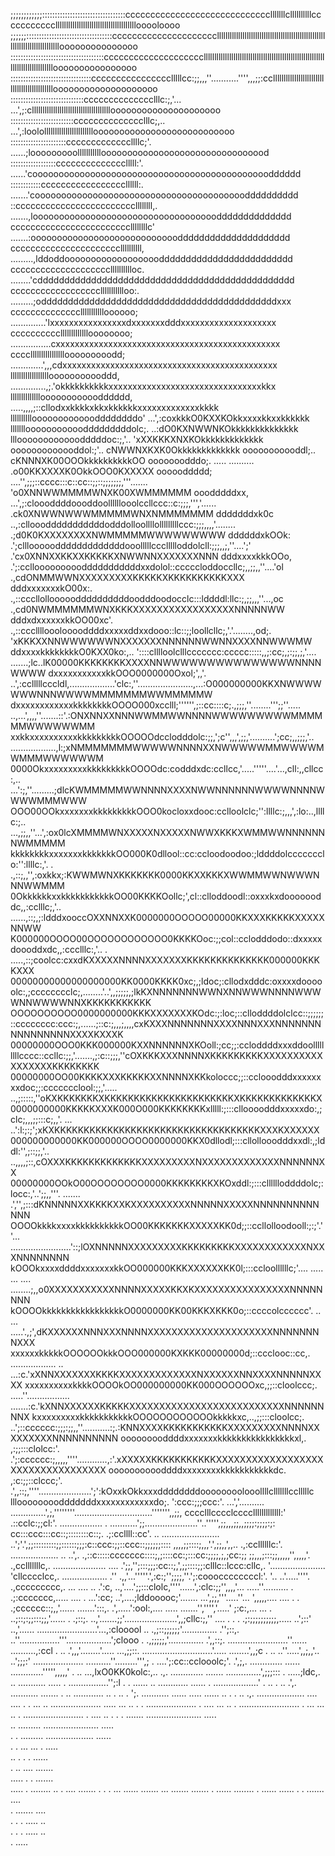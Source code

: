 ;;;;;;;;;;;;:::::::::::::::::::::::::::::::::ccccccccccccccccccccccccccccclllllllcllllllllllcccccccccccllllllllllllllllllllllllllllllllllllllooooloooo
;;;;;;::::::::::::::::::::::::::::::::::cccccccccccccccccccccllllllllllllllllllllllllllllllllllllllllllllllllllllllllllllllllllllllllllooooooooooooooo
:::::::::::::::::::::::::::::::::::::ccccccccccccccccccccllllllllllllllllllllllllllllllllllllllllllllllllllllllllllllllllllllllllllllloooooooooooooooo
::::::::::::::::::::::::::::::::cccccccccccccccclllllcc:;;,,,''...........'''',,,;;:cclllllllllllllllllllllllllllllllllllllllllllloooooooooooooooooooo
:::::::::::::::::::::::::::::cccccccccccccclllc:;,'...                              ...',;:clllllllllllllllllllllllllllllllllllllooooooooooooooooooooo
:::::::::::::::::::::::::cccccccccccccclllc;,..                                          ...',:loololllllllllllllllllllllllooooooooooooooooooooooooooo
::::::::::::::::::::::cccccccccccccllllc;'.                                               ......;looooooooollllllllllloooooooooooooooooooooooooooooood
::::::::::::::::::cccccccccccccclllll:'.                                                   ......'cooooooooooooooooooooooooooooooooooooooooooooodddddd
::::::::::::cccccccccccccccccllllll:.                                                      .......'coooooooooooooooooooooooooooooooooooooooodddddddddd
::ccccccccccccccccccccccccllllllll,.                                                        .......,looooooooooooooooooooooooooooooooooodddddddddddddd
ccccccccccccccccccccccccllllllllc'                                                           .......:ooooooooooooooooooooooooooooddddddddddddddddddddd
ccccccccccccccccccccccllllllllll,                                                          .........,lddoddooooooooooooooooooddddddddddddddddddddddddd
cccccccccccccccccccclllllllllloc.                                                           ........'cdddddddddddddddddddddddddddddddddddddddddddddddd
ccccccccccccccccccllllllllllloo:.                                                           .........;oddddddddddddddddddddddddddddddddddddddddddddxxx
ccccccccccccccllllllllllloooooo;                                                       ..............'lxxxxxxxxxxxxxxxxdxxxxxxxdddxxxxxxxxxxxxxxxxxxxx
ccccccccccllllllllllllloooooooo;                                                      ................cxxxxxxxxxxxxxxxxxxxxxxxxxxxxxxxxxxxxxxxxxxxxxxx
ccccllllllllllllllllooooooooodd;                                                      .............',,,cdxxxxxxxxxxxxxxxxxxxxxxxxxxxxxxxxxxxxxxxxxxxxx
llllllllllllllllllooooooooooddd,                                                      ..............,;.'okkkkkkkkkkxxxxxxxxxxxxxxxxxxxxxxxxxxxxxxxxkkx
llllllllllllllooooooooooodddddd,                                                                    .....,,,,;::cllodxxkkkkxkkxkkkkkkxxxxxxxxxxxxxkkkk
llllllllllooooooooooooddddddddo'                                                                                   ...',:coxkkkO0KXXKOkkxxxxkkxxkkkkkk
lllllllooooooooooodddddddddolc;.                                                                                          ..:dO0KXNWWNKOkkkkkkkkkkkkkk
llloooooooooooodddddoc:;,'..                                                                                                 'xXXKKKXNXKOkkkkkkkkkkkkk
ooooooooooooddol:;'..                                                                                                         cNWWNXKXK0Okkkkkkkkkkkkk
ooooooooooddl;..                                                                                                              cKNNNXK00OOOkkkkkkkkkkOO
ooooooodddo;.                                                          .....  ..........                                     .o00KKXXXXK0OkkOOO0KXXXXX
oooooddddd;                                       ....'',;;;::cccc:::c::cc::;;::;;;;;;;,'''.......                          'o0XNNWWMMMMWNXK00XWMMMMMM
ooodddddxx,                                ...',;:cloooddddoooddoollllllooolccllccc::c:;;;,''','......                    .ck0XNWWNWWWMMMMMWNXNMMMMMMM
dddddddxk0c                            ..,:cllooodddddddddddodddolloollllolllllllllccc:;;;,,,,'........                .;d0K0KXXXXXXXXNWMMMMMWWWWWWWWW
ddddddxkOOk:                         .';clllooooodddddddddddddooolllllcccllllloddolcll:;;;,,;,''....';'            .'cx0XNNXXKKXXKKKKKXNWWNNXXXXXXXNNN
dddxxxxkkkOOo,                     .';:ccllooooooooodddddddddddxxdolol::cccccloddoccllc;,,;;,,''....'ol        .,cdONMMWWNXXXXXXXXXKKKKKXKKKKKKKKKKXXX
dddxxxxxxxkO00x:.                 .,::cccllolloooooddddddddddoodddoodocclc:::lddddl:llc:;,;;,,,''...,oc    .,cd0NWMMMMMMWNXKKKXXXXXXXXXXXXXXXXXNNNNNWW
dddxdxxxxxxkkOO00xc'.             .,::cccllllooolooooddddxxxxxddxxdooo::lc::;;loollcllc;,'.'........,od;. 'xKKKXXNNWWWWWWNXXXXXXXNNNNNNWWNNXXXXNNWWWMW
ddxxxxkkkkkkkkO0KXX0ko:,..         '::::clllloolclllccccccc:ccccc:::::,,;:cc;,;:;;,;,'....    .......;lc..lK00000KKKKKKKKXXXXNNWWWWWWWWWWWWWWWNNNNWWWW
dxxxxxxxxxxxkkOOO0000000Oxol;',,'. ..',:cclllllcccldl,..................'clc:,''......................,...:O000000000KKXNWWWWWWWNNNWWWWMMMMMMMWWMMMMMW
dxxxxxxxxxxxxkkkkkkkkOOOO000xcclll;'''''',;::cc::::c;.,;;;,''........''';;''..... ..,...',,,,''.......::'.:ONXNNXXNNNWWMMWWNNNNWWWWWWWWWMMMMMMWWWWWWMM
xxkkxxxxxxxxxxkkkkkkkkkOOOOOdcclodddolc:;;,';c'',,,',;;,'..........';cc;,,;;;,'..   ..................,l:;xNMMMMMMMWWWWWNNNNXXNWWWWWMMWWWWMWMMMWWWWWWM
0000OkxxxxxxxxxkkkkkkkkkOOOOdc:codddxdc:ccllcc,'.....'''''....'...,cll:,,cllcc:,..  ...':;,''.........;dlcKWMMMMMWWNNNNXXXXNWWNNNNNNWWWWNNNNWWWWMMMWWW
OOO00OOkxxxxxxxkkkkkkkkkOOO0kocloxxdooc:cclloolclc;'':llllc:;,,,',:lo:..,llllc:;..   ...,;;,,''...',:ox0lcXMMMMWNXXXXXNXXXXXNWWXKKKXWMMWWNNNNNNNWMMMMM
kkkkkkkkxxxxxxxkkkkkkkOO000K0dllool::cc:ccloodoodoo:;lddddolccccccclo:'':llllc:,'. .    .,::;,,'',:oxkkx;:KWWMWNXKKKKKKK0000KKXXKKKXWWMMWWNWWWNNNWWMMM
0OkkkkkkxxkkkkkkkkkkkOO00KKKKOollc;',cl::clloddoodl::oxxxkxdooooooddc,,:cclllc;,'.. ......,::;,;:ldddxooccOXXNNXXK0000000OOOOO00000KKXXXKKKKKXXXXXNNWW
K000000OOOO00OOOOOOOOOOOO0KKKKOoc:;;col::cclodddodo::dxxxxxdoooddxdc,,:ccclllc:,'.. . .....,::;coolcc:cxxdKXXXXXNNNNXXXXXXXKKKKKKKKKKKKKK000000KKKKXXX
00000000000000000000KK0000KKKK0xc;,;ldoc;:cllodxdddc:oxxxxdooooolc:,;cccccccclc;,........'..',,;;;;;,;lkKXNNNNNNNWWNXNNWWWNNNNWWWWNNWWWWNNXKKKKKKKKKKK
OOOOOOOOOO0000000000KKKXXXXXXXKOdc:;:loc;::clloddddolclcc::;;;;;;::cccccccc:ccc:;,......;::c:;,,,;,,,,cxKXXXNNNNNNNXXXXNNNXXXNNNNNNNNNNNNNNNNXXXXKXXXK
00000000OOO0KKK000000KXXNNNNNNXKOoll:;cc;;:ccloddddxxxddoolllllllllcccc::ccllc:;;,'.......,;:c::;;;,''cOXKKKXXXNNNNXKKKKKKKKKXXXXXXXXXXXXXXXXXKKKKKKKK
00000000OO00KKKKXXXKKKKKXXNNNNXKKkoloccc;;::cclooodddxxxxxxxxdoc;;:ccccccclool:;;,'.....  ..,;:::::,''oKXKKKKKKKXKKKKKKKKKKKKKKKKKKKKKKXKKKKKKKKKKKKKX
0000000000KKKKKXXXK000O000KKKKKKKKxlllll:;:::clloooodddxxxxxdo:,;clc;,,,;;:::c;,,'.  ...   ..':l:;:;';xKXKKKKKKKKKKKKKKKKKKKKKKKKKKKKKKKKKKKXXXKXXXXXX
000000000000KK000000OOOO0000000KKX0dllodl;:::cllollooodddxxdl:,;lddl:'',;::;;,'..          ..,,,,;::,cOXXXKKKKKKKKKKKKKXXXXXXXXXNXXXXXXXXXXXXXNNNNNNXX
00000000OOkO00OOOOOOOO0000KKKKKKKKXKOxddl:;:::clllllloddddolc;:locc:,'..';;,,'''. .......  .','',;:::dKNNNNNXXKKKKXXKXXXXXXXXXXNNNNNXXXXXNNNNNNNNNNNNN
OOOOkkkkxxxxkkkkkkkkkkOO00KKKKKKKXXXXXKK0d;;::ccllolloodooll:;:;'.''... ........................'::;lOXNNNNNXXXXXXXXXKKKKKKKKKXXXXXXXXXXXXNXXXNNNNNNNN
kOOOkxxxxddddxxxxxxxkkOO000000KKKXXXXXXKK0l;:::ccloollllllc;'.... .....        ...  .... ........;,,o0XXXXXXXXXXXNNNNXXXXXKKXKXXXXXXXXXXXXXXXXNNNNNNNN
kOOOOkkkkkkkkkkkkkkkkkO0000000KK00KKKXKKK0o;::ccccolcccccc'.        ..        ...        .....'.,;',dKXXXXXXNNNXXXNNNNXXXXXXXXXXXXXXXXXXXXXNNNNNNNNXXX
xxxxxxkkkkkOOOOOOkkkOOO000000KXKKK00000000d;::ccclooc::cc,.      ..................  ..      ...:c.'xXNNXXXXXXXKKKKXXXXXXXXXXXXXNXXXXXXNNXXXXNNNNNXXXX
xxxxxxxxxxkkkkOOOOkOO000000000KK000OOOOOOxc,;;::cloolccc;.      .....''................. .......:c.'kXNNXXXXXXKKKKKXXXXXXXXXXXXXXXXXXXXXXXXXXNNNNNNNNX
kxxxxxxxxxkkkkkkkkkkkOOOOOOOOOOOOkkkkkxc,..,;;:::cloolcc;.    ..';::cccccc:;;;:;;,,''...........:;.:KNNXXXXKKKKKKKKKKKXXXXXXXXXNNNNXXXXXXXXXNNNNNNNNNN
ooooooooddddxxxxxxxkkkkkkkkkkkkkkkkxl,.    ,:;;:::clolcc:'.   .';:cccccc:;,,,,,''''............,:'.xXXXXXKKKKKKKKKKKXXXXXXXXXXXXXXXXXXXXXXXXXXXXXXXXXX
ooooooooooddddxxxxxxxxkkkkkkkkkkkdc.       ,:c:;;::clccc;'.   .',,::;,''''.....................';':kOxxkOkkxxxddddddddoooooooolooollllclllllllcclllllc
llloooooooodddddddxxxxxxxxxxxxdo;.         ':ccc:;;;ccc:'.    ...','..........   ..............',;,''''''''...............................''''''',,;;,
cccclllcccclcccclllllllllllll:'            .::cclc:;;cl:'.   .................    . ...........';;.....................''..''''',;;,,,;;,,;;;;:;;;;:;:
cc:::ccc:::cc::;::::::::c::;.              .;:ccllll::cc'.    ..  .......................    ..';'.',;;:::::::::;;::::::;;;:c::ccc:;;::ccc::;;;;;;::::
,,,,;;::::;,,,'.',;;,,',,..                .,:ccllllllc:'.       ...................  ..     ..',. .,::c:::::ccccccc::::;,;::::cc:;:::cc:;;;;,;,;cc:;;
;;,,,;:::;;,,,,,'',,,,,'.                   .,cclllllllc,.     .....................         ....   .';;,'';:::;;;:cc::;,',;;::::;;:clllc::lccc:cllc,.
'......................                       'cllcccclcc,.   ..................            .''      .,,'...'''''.',:c:;'';;;;,''.';:coooccccccccl:'. 
'.. ..'.....''''.                              .,ccccccccc,.   ... ....    ..             .':c,      ..,'....';;:::clolc,''''......',:clc:;;'',,,,'...
.....''..........                         .      .;:ccccccc,.....  ....      .         ...':cc;      ..',....;lddooooc;'.......  ...',;;,'''.....''...
',,,,,.... ....                            .  .    .;cccccc::;,,'......            .......':::,.      .',.....':ool:,.... ..... .......'','''','.....'
;:c:,...                                  ...  .    ..;::;:;;:::;;,'......          .    .;::;.       ..,'.......;;'.....................',,;cllc:;,''
....                                      .  .  .      .;:;;;;;;;;;;,.....             ..';::'        ..,'...... ........................'...,:clooool
                                                ..       .,;::;;;;;;'..............   .'';::,.        ..''................'''..................';clooo
                                                  .        .,;;;;;,'..............   .',,::;.         ........................''...... ..........,:ccl
                                                . ..         .',,,'........'.....  ...,;;::.          ............................'..... ........',,;c
                                                 . ..          ..''.....',,;,,'..  ..';;;:'           ....................  ..........''.........''',;
                                                     .      ....';:cc::cclooolc;'.   .',;,.           ............. ......    .............''''',,,,,'
                                               .     ..       ...,lxO0KK0kolc:,..      .,.            ............. .......     ..............',;;;:::
                                            .                  .....;ldc,.             ..              ...........   ..... .     ................'';:l
                                             .    .             ......                 ..              ............  ...... .      ..................'
                                            . ..  .              ..                  .',.              ...........   ....... .       ..  ............ 
                                            ..  .  ..           .                    ';.                ...........  ......             .....  ...... 
                                             ..  .  .         ..                     .,.                 ...................             ....    .... 
                                               .            .  ...                   ..                   ....................           .....    ... 
                                                ..          .                                          .  ....................   .        ....    ... 
                                                 ..          .                                         ........................   .        ...     ...
                                                   ..         .                                        ........................    .       ....     ..
                                                         .                        .  .                .......  ......................      .....      
                                                         ..                                          .........   ......................     .....     
                                                          .                        .                  .........     ...................     ......    
                                                             .                     .                   ... ...                 .             .....    
                                                             ..       . .          .                                                         ......   
                                                              .   .. ....                                                                    .......  
                                                                  .....      .  .                                                            .......  
                                                                  .....         .                                                             ........
                                                                   ..         .                                        ....                    .......
                                                                   .          .  .                             ...      ......                 .......
                                                                                                               ...      .......                .......
                                                                                                                 .       ......               ........
                                                                   .                                                     ......                 ......
                                                                       .   .                                           .......                  ....  
                                                                           .                                           .......                  ....  
                                                                    .  .   .                                             .....                    ..  
                                                                    .  .   .                                             .....                    ..  
                                                                           .                                             .....                        
